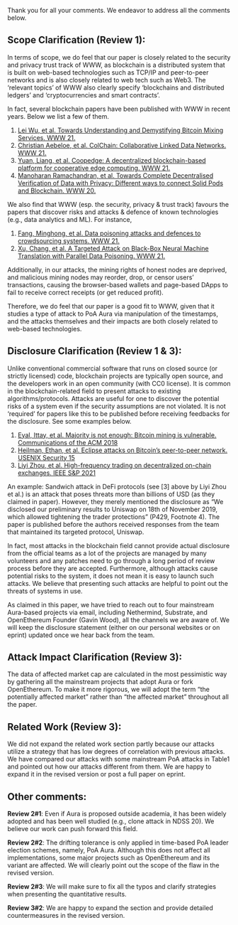 Thank you for all your comments. We endeavor to address all the comments below. 

## Scope Clarification (Review 1):

In terms of scope, we do feel that our paper is closely related to the security and privacy trust track of WWW, as blockchain is a distributed system that is built on web-based technologies such as TCP/IP and peer-to-peer networks and is also closely related to web tech such as Web3. The ‘relevant topics’ of WWW also clearly specify ‘blockchains and distributed ledgers’ and ‘cryptocurrencies and smart contracts’. 

In fact, several blockchain papers have been published with WWW in recent years. Below we list a few of them. 

1. [Lei Wu, et al. Towards Understanding and Demystifying Bitcoin Mixing Services. WWW 21.](https://dl.acm.org/doi/10.1145/3442381.3449880)  
2. [Christian Aebeloe, et al. ColChain: Collaborative Linked Data Networks. WWW 21.](https://dl.acm.org/doi/10.1145/3442381.3450037) 
3. [Yuan, Liang, et al. Coopedge: A decentralized blockchain-based platform for cooperative edge computing. WWW 21.](https://dl.acm.org/doi/10.1145/3442381.3449994)
4. [Manoharan Ramachandran, et al. Towards Complete Decentralised Verification of Data with Privacy: Different ways to connect Solid Pods and Blockchain. WWW 20.](https://dl.acm.org/doi/10.1145/3366424.3385759)

We also find that WWW (esp. the security, privacy & trust track) favours the papers that discover risks and attacks & defence of known technologies (e.g., data analytics and ML). For instance, 

1. [Fang, Minghong, et al. Data poisoning attacks and defences to crowdsourcing systems. WWW  21.](https://dl.acm.org/doi/10.1145/3442381.3450066)
2. [Xu, Chang, et al. A Targeted Attack on Black-Box Neural Machine Translation with Parallel Data Poisoning. WWW 21.](https://dl.acm.org/doi/10.1145/3442381.3450034)

Additionally, in our attacks, the mining rights of honest nodes are deprived, and malicious mining nodes may reorder, drop, or censor users’ transactions, causing the browser-based wallets and page-based DApps to fail to receive correct receipts (or get reduced profit). 

Therefore, we do feel that our paper is a good fit to WWW, given that it studies a type of attack to PoA Aura via manipulation of the timestamps, and the attacks themselves and their impacts are both closely related to web-based technologies. 


## Disclosure Clarification (Review 1 & 3):

Unlike conventional commercial software that runs on closed source (or strictly licensed) code, blockchain projects are typically open source, and the developers work in an open community (with CC0 license). It is common in the blockchain-related field to present attacks to existing algorithms/protocols. Attacks are useful for one to discover the potential risks of a system even if the security assumptions are not violated. It is not ‘required’ for papers like this to be published before receiving feedbacks for the disclosure. See some examples below. 

1. [Eyal, Ittay, et al. Majority is not enough: Bitcoin mining is vulnerable. Communications of the ACM 2018](https://www.researchgate.net/publication/258224002_Majority_Is_Not_Enough_Bitcoin_Mining_Is_Vulnerable)
2. [Heilman, Ethan, et al. Eclipse attacks on Bitcoin’s peer-to-peer network. USENIX Security 15](https://dl.acm.org/doi/10.5555/2831143.2831152)
3. [Liyi Zhou, et al. High-frequency trading on decentralized on-chain exchanges. IEEE S&P 2021](https://arxiv.org/abs/2009.14021)

An example: Sandwich attack in DeFi protocols (see [3] above by Liyi Zhou et al.)  is an attack that poses threats more than billions of USD (as they claimed in paper). However, they merely mentioned the disclosure as “We disclosed our preliminary results to Uniswap on 18th of November 2019, which allowed tightening the trader protections” (P429, Footnote 4). The paper is published before the authors received responses from the team that maintained its targeted protocol, Uniswap. 

In fact, most attacks in the blockchain field cannot provide actual disclosure from the official teams as a lot of the projects are managed by many volunteers and any patches need to go through a long period of review process before they are accepted. Furthermore, although attacks cause potential risks to the system, it does not mean it is easy to launch such attacks. We believe that presenting such attacks are helpful to point out the threats of systems in use. 


As claimed in this paper, we have tried to reach out to four mainstream Aura-based projects via email, including Nethermind, Substrate, and OpenEthereum Founder (Gavin Wood), all the channels we are aware of. We will keep the disclosure statement (either on our personal websites or on eprint) updated once we hear back from the team. 


## Attack Impact Clarification (Review 3):
The data of affected market cap are calculated in the most pessimistic way by gathering all the mainstream projects that adopt Aura or fork OpenEthereum. To make it more rigorous, we will adopt the term “the potentially affected market” rather than “the affected market” throughout all the paper.

## Related Work (Review 3):
We did not expand the related work section partly because our attacks utilize a strategy that  has low degrees of correlation with previous attacks. We have compared our attacks with some mainstream PoA attacks in Table1 and pointed out how our attacks different from them. We are happy to expand it in the revised version or post a full paper on eprint.  

## Other comments:

**Review 2#1**: Even if Aura is proposed outside academia, it has been widely adopted and has been well studied (e.g., clone attack in NDSS 20). We believe our work can push forward this field. 

**Review 2#2**: The drifting tolerance is only applied in time-based PoA leader election schemes, namely, PoA Aura. Although this does not affect all implementations, some major projects such as OpenEthereum and its variant are affected. We will clearly point out the scope of the flaw in the revised version.

**Review 2#3**: We will make sure to fix all the typos and clarify strategies when presenting the quantitative results.

**Review 3#2**: We are happy to expand the section and provide detailed countermeasures in the revised version.
